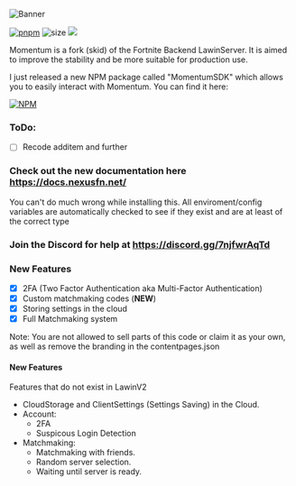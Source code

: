 ![Banner](https://nexusassets.zetax.workers.dev/665e7b6eedc70530e191702dd79be04cb5b9ffccbd88b5583ca30e1d7735da1e.png)

[![pnpm](https://img.shields.io/badge/maintained%20with-pnpm-cc00ff.svg?style=for-the-badge&logo=pnpm)](https://pnpm.io/) 
![size](https://img.shields.io/github/repo-size/Nexus-FN/Momentum?label=Size&style=for-the-badge)
![](https://komarev.com/ghpvc/?username=Nexus-FN&style=for-the-badge)

Momentum is a fork (skid) of the Fortnite Backend LawinServer. It is aimed to improve the stability and be more suitable for production use.

I just released a new NPM package called "MomentumSDK" which allows you to easily interact with Momentum. You can find it here:

[![NPM](https://nodei.co/npm/momentumsdk.png?downloads=true&downloadRank=true&stars=true)](https://npmjs.org/momentumsdk)
### ToDo:
- [ ] Recode additem and further

### Check out the new documentation here https://docs.nexusfn.net/

You can't do much wrong while installing this. All enviroment/config variables are automatically checked to see if they exist and are at least of the correct type

### Join the Discord for help at https://discord.gg/7njfwrAqTd

### New Features

- [x] 2FA (Two Factor Authentication aka Multi-Factor Authentication)
- [x] Custom matchmaking codes (**NEW**) 
- [x] Storing settings in the cloud
- [x] Full Matchmaking system

Note: You are not allowed to sell parts of this code or claim it as your own, as well as remove the branding in the contentpages.json

#### New Features
Features that do not exist in LawinV2

* CloudStorage and ClientSettings (Settings Saving) in the Cloud.
* Account:
  + 2FA
  + Suspicous Login Detection
* Matchmaking:
  * Matchmaking with friends.
  * Random server selection.
  * Waiting until server is ready.
